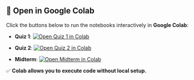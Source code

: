 ## 📂 Open in Google Colab

Click the buttons below to run the notebooks interactively in **Google Colab**:

- **Quiz 1**:
[![Open Quiz 1 in Colab](https://colab.research.google.com/assets/colab-badge.svg)](https://colab.research.google.com/github/PKhosravi-CityTech/ML15AI-CUNY/blob/main/Exams/Quiz1.ipynb)

- **Quiz 2**:
[![Open Quiz 2 in Colab](https://colab.research.google.com/assets/colab-badge.svg)](https://colab.research.google.com/github/PKhosravi-CityTech/ML15AI-CUNY/blob/main/Exams/Quiz2.ipynb)

- **Midterm**:
[![Open Midterm in Colab](https://colab.research.google.com/assets/colab-badge.svg)](https://colab.research.google.com/github/PKhosravi-CityTech/ML15AI-CUNY/blob/main/Exams/Midterm.ipynb)

✅ **Colab allows you to execute code without local setup.**


